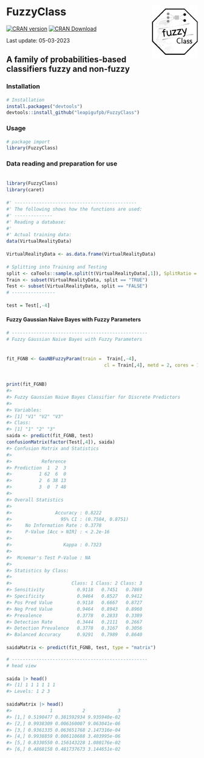 
# FuzzyClass <img src="man/figures/logo.png" style="float: right" height="139"/>

<!-- badges: start -->

[![CRAN
version](https://www.r-pkg.org/badges/version/FuzzyClass)](https://cran.r-project.org/package=FuzzyClass)
[![CRAN
Download](https://cranlogs.r-pkg.org/badges/grand-total/FuzzyClass)](https://cran.r-project.org/package=FuzzyClass)
<!-- badges: end -->

Last update: 05-03-2023

## A family of probabilities-based classifiers fuzzy and non-fuzzy

### Installation

``` r
# Installation
install.packages("devtools")
devtools::install_github("leapigufpb/FuzzyClass")
```

### Usage

``` r
# package import
library(FuzzyClass)
```

### Data reading and preparation for use

``` r

library(FuzzyClass)
library(caret)

#' ---------------------------------------------
#' The following shows how the functions are used:
#' --------------
#' Reading a database:
#'
#' Actual training data:
data(VirtualRealityData)

VirtualRealityData <- as.data.frame(VirtualRealityData)

# Splitting into Training and Testing
split <- caTools::sample.split(t(VirtualRealityData[,1]), SplitRatio = 0.7)
Train <- subset(VirtualRealityData, split == "TRUE")
Test <- subset(VirtualRealityData, split == "FALSE")
# ----------------

test = Test[,-4]
```

#### Fuzzy Gaussian Naive Bayes with Fuzzy Parameters

``` r
# --------------------------------------------------
# Fuzzy Gaussian Naive Bayes with Fuzzy Parameters


fit_FGNB <- GauNBFuzzyParam(train =  Train[,-4],
                                    cl = Train[,4], metd = 2, cores = 1)


print(fit_FGNB)
#> 
#> Fuzzy Gaussian Naive Bayes Classifier for Discrete Predictors
#> 
#> Variables:
#> [1] "V1" "V2" "V3"
#> Class:
#> [1] "1" "2" "3"
saida <- predict(fit_FGNB, test)
confusionMatrix(factor(Test[,4]), saida)
#> Confusion Matrix and Statistics
#> 
#>           Reference
#> Prediction  1  2  3
#>          1 62  6  0
#>          2  6 38 13
#>          3  0  7 48
#> 
#> Overall Statistics
#>                                           
#>                Accuracy : 0.8222          
#>                  95% CI : (0.7584, 0.8751)
#>     No Information Rate : 0.3778          
#>     P-Value [Acc > NIR] : < 2.2e-16       
#>                                           
#>                   Kappa : 0.7323          
#>                                           
#>  Mcnemar's Test P-Value : NA              
#> 
#> Statistics by Class:
#> 
#>                      Class: 1 Class: 2 Class: 3
#> Sensitivity            0.9118   0.7451   0.7869
#> Specificity            0.9464   0.8527   0.9412
#> Pos Pred Value         0.9118   0.6667   0.8727
#> Neg Pred Value         0.9464   0.8943   0.8960
#> Prevalence             0.3778   0.2833   0.3389
#> Detection Rate         0.3444   0.2111   0.2667
#> Detection Prevalence   0.3778   0.3167   0.3056
#> Balanced Accuracy      0.9291   0.7989   0.8640

saidaMatrix <- predict(fit_FGNB, test, type = "matrix")
```

``` r
# --------------------------------------------------
# head view

saida |> head()
#> [1] 1 1 1 1 1 1
#> Levels: 1 2 3

saidaMatrix |> head()
#>              1           2            3
#> [1,] 0.5190477 0.381592934 9.935940e-02
#> [2,] 0.9938309 0.006160007 9.063041e-06
#> [3,] 0.9361335 0.063651768 2.147316e-04
#> [4,] 0.9938859 0.006110688 3.403995e-06
#> [5,] 0.8330550 0.156143228 1.080176e-02
#> [6,] 0.4868158 0.481737673 3.144651e-02
```
